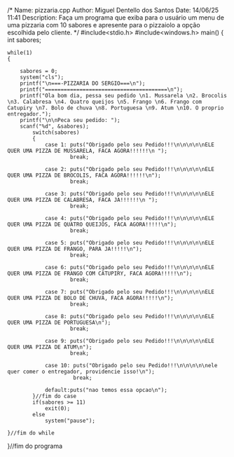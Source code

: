/*
	Name: pizzaria.cpp
	Author: Miguel Dentello dos Santos
	Date: 14/06/25 11:41
	Description: 	Faça um programa que 
					exiba para o usuário um menu de uma pizzaria com 10 sabores
	 				e apresente para o pizzaiolo a 
					opção escolhida pelo cliente.
*/
#include<stdio.h>
#include<windows.h>
main()
{
	int sabores;
	
	while(1)
	{
		
		sabores = 0;
		system("cls");
		printf("\n===-PIZZARIA DO SERGIO===\n");
		printf("=======================================\n");
		printf("Ola bom dia, pessa seu pedido \n1. Mussarela \n2. Brocolis \n3. Calabresa \n4. Quatro queijos \n5. Frango \n6. Frango com Catupiry \n7. Bolo de chuva \n8. Portuguesa \n9. Atum \n10. O proprio entregador.");
		printf("\n\nPeca seu pedido: ");
		scanf("%d", &sabores);
			switch(sabores)
			{
				case 1: puts("Obrigado pelo seu Pedido!!!\n\n\n\n\nELE QUER UMA PIZZA DE MUSSARELA, FACA AGORA!!!!!!\n ");
						break;
				
				case 2: puts("Obrigado pelo seu Pedido!!!\n\n\n\n\nELE QUER UMA PIZZA DE BROCOLIS, FACA AGORA!!!!!!\n");
						break;
				
				case 3: puts("Obrigado pelo seu Pedido!!!\n\n\n\n\nELE QUER UMA PIZZA DE CALABRESA, FACA JA!!!!!!\n ");
						break;
				
				case 4: puts("Obrigado pelo seu Pedido!!!\n\n\n\n\nELE QUER UMA PIZZA DE QUATRO QUEIJOS, FACA AGORA!!!!!\n");
						break;
				
				case 5: puts("Obrigado pelo seu Pedido!!!\n\n\n\n\nELE QUER UMA PIZZA DE FRANGO, PARA JA!!!!!\n");
						break;
				
				case 6: puts("Obrigado pelo seu Pedido!!!\n\n\n\n\nELE QUER UMA PIZZA DE FRANGO COM CATUPIRY, FACA AGORA!!!!!\n");
						break;
				
				case 7: puts("Obrigado pelo seu Pedido!!!\n\n\n\n\nELE QUER UMA PIZZA DE BOLO DE CHUVA, FACA AGORA!!!!!\n");
						break;
				
				case 8: puts("Obrigado pelo seu Pedido!!!\n\n\n\n\nELE QUER UMA PIZZA DE PORTUGUESA\n");
						break;
				
				case 9: puts("Obrigado pelo seu Pedido!!!\n\n\n\n\nELE QUER UMA PIZZA DE ATUM\n");
						break;
				
				case 10: puts("Obrigado pelo seu Pedido!!!\n\n\n\n\nele quer comer o entregador, providencie isso!\n");
						 break;
				
				default:puts("nao temos essa opcao\n");
			}//fim do case
			if(sabores >= 11)
				exit(0);
			else
				system("pause");
		
	}//fim do while
}//fim do programa
